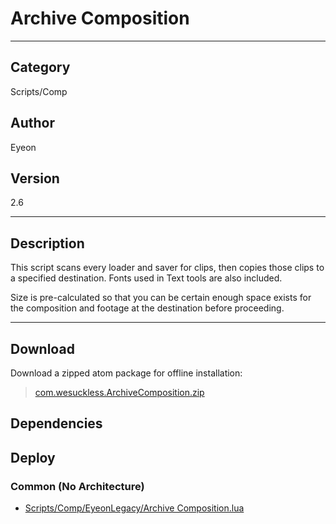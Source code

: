 # Archive Composition
___

## Category
Scripts/Comp

## Author
Eyeon

## Version
2.6

___

## Description
<p>This script scans every loader and saver for clips, then copies those clips to a specified destination. Fonts used in Text tools are also included.</p>

<p>Size is pre-calculated so that you can be certain enough space exists for the composition and footage at the destination before proceeding.</p>

___

## Download

Download a zipped atom package for offline installation:
> [com.wesuckless.ArchiveComposition.zip](https://gitlab.com/WeSuckLess/Reactor/-/archive/master/Reactor-master.zip?path=Atoms/com.wesuckless.ArchiveComposition)  

## Dependencies

## Deploy

### Common (No Architecture)

<ul>
<li><a href="https://gitlab.com/WeSuckLess/Reactor/-/blob/master/Atoms/com.wesuckless.ArchiveComposition/Scripts/Comp/EyeonLegacy/Archive Composition.lua?ref_type=heads">Scripts/Comp/EyeonLegacy/Archive Composition.lua</a></li>
</ul>
